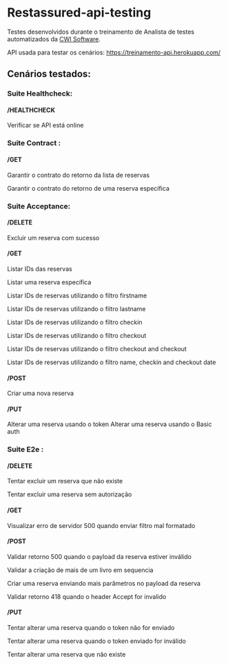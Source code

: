 # Restassured-api-testing 

Testes desenvolvidos durante o treinamento de Analista de testes automatizados da [CWI Software](https://cwi.com.br/).<p/>
API usada para testar os cenários: https://treinamento-api.herokuapp.com/

## Cenários testados:

### Suite Healthcheck:

#### /HEALTHCHECK
Verificar se API está online<p/>
### Suite Contract :

#### /GET
Garantir o contrato do retorno da lista de reservas<p/>
Garantir o contrato do retorno de uma reserva específica<p/>

### Suite Acceptance:

#### /DELETE

Excluir um reserva com sucesso

#### /GET

Listar IDs das reservas<p/>
Listar uma reserva específica<p/>
Listar IDs de reservas utilizando o filtro firstname<p/>
Listar IDs de reservas utilizando o filtro lastname<p/>
Listar IDs de reservas utilizando o filtro checkin<p/>
Listar IDs de reservas utilizando o filtro checkout<p/>
Listar IDs de reservas utilizando o filtro checkout and checkout<p/>
Listar IDs de reservas utilizando o filtro name, checkin and checkout date<p/>

#### /POST

Criar uma nova reserva

#### /PUT

Alterar uma reserva usando o token
Alterar uma reserva usando o Basic auth<p/>
### Suite E2e :

#### /DELETE

Tentar excluir um reserva que não existe<p/>
Tentar excluir uma reserva sem autorização<p/>
#### /GET

Visualizar erro de servidor 500 quando enviar filtro mal formatado<p/>
#### /POST

Validar retorno 500 quando o payload da reserva estiver inválido<p/>
Validar a criação de mais de um livro em sequencia<p/>
Criar uma reserva enviando mais parâmetros no payload da reserva<p/>
Validar retorno 418 quando o header Accept for invalido<p/>
#### /PUT

Tentar alterar uma reserva quando o token não for enviado<p/>
Tentar alterar uma reserva quando o token enviado for inválido<p/>
Tentar alterar uma reserva que não existe<p/>

